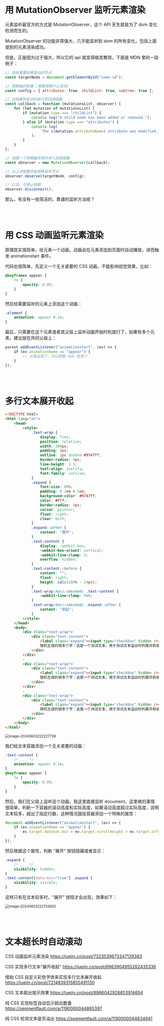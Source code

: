 # 用 MutationObserver 监听元素渲染

元素监听最官方的方式是 MutationObserver，这个 API 天生就是为了 dom 变化检测而生的。

MutationObserver 的功能非常强大，几乎能监听到 dom 的所有变化，包括上面提到的元素渲染成功。

但是，正是因为过于强大，所以它的 api 就变得极其繁琐，下面是 MDN 里的一段例子：

```js
// 选择需要观察变动的节点
const targetNode = document.getElementById("some-id");

// 观察器的配置 (需要观察什么变动)
const config = { attributes: true, childList: true, subtree: true };

// 当观察到变动时执行的回调函数
const callback = function (mutationsList, observer) {
    for (let mutation of mutationsList) {
        if (mutation.type === "childList") {
            console.log("A child node has been added or removed.");
        } else if (mutation.type === "attributes") {
            console.log(
                `The ${mutation.attributeName} attribute was modified.`
            );
        }
    }
};

// 创建一个观察器实例并传入回调函数
const observer = new MutationObserver(callback);

// 以上述配置开始观察目标节点
observer.observe(targetNode, config);

// 之后，可停止观察
observer.disconnect();
```

那么，有没有一些简洁的、靠谱的监听方法呢？

<br><br>

# 用 CSS 动画监听元素渲染

原理其实很简单，给元素一个动画，动画会在元素添加到页面时自动播放，进而触发 animationstart 事件。

代码也很简单，先定义一个无关紧要的 CSS 动画，不能影响视觉效果，比如：

```css
@keyframes appear {
    to {
        opacity: 0.99;
    }
}
```

然后给需要监听的元素上添加这个动画：

```css
.element {
    animation: appear 0.1s;
}
```

最后，只需要在这个元素或者其父级上监听动画开始时机就行了，如果有多个元素，建议放在共同父级上：

```js
parent.addEventListener("animationstart", (ev) => {
    if (ev.animationName == "appear") {
        // 元素出现了，可以获取 dom 信息了
    }
});
```

<br><br>

# 多行文本展开收起

```html
<!DOCTYPE html>
<html lang="en">
    <head>
        <style>
            .text-wrap {
                display: flex;
                position: relative;
                width: 300px;
                padding: 8px;
                outline: 1px dashed #9747ff;
                border-radius: 4px;
                line-height: 1.5;
                text-align: justify;
                font-family: cursive;
            }
            .expand {
                font-size: 80%;
                padding: 0.2em 0.5em;
                background-color: #9747ff;
                color: #fff;
                border-radius: 4px;
                cursor: pointer;
                float: right;
                clear: both;
            }
            .expand::after {
                content: "展开";
            }
            .text-content {
                display: -webkit-box;
                -webkit-box-orient: vertical;
                -webkit-line-clamp: 3;
                overflow: hidden;
            }
            .text-content::before {
                content: "";
                float: right;
                height: calc(100% - 24px);
            }
            .text-wrap:has(:checked) .text-content {
                -webkit-line-clamp: 999;
            }
            .text-wrap:has(:checked) .expand::after {
                content: "收起";
            }
        </style>
    </head>
    <body>
        <div class="text-wrap">
            <div class="text-content">
                <label class="expand"><input type="checkbox" hidden /></label>
                随机生成的很多个字：这是一个测试文本，用于测试文本溢出时的展开和收起效果。随机生成的很多个字：这是一个测试文本，用于测试文本溢出时的展开和收起效果。随机生成的很多个字：这是一个测试文本，用于测试文本溢出时的展开和收起效果。随机生成的很多个字：这是一个测试文本，用于测试文本溢出时的展开和收起效果。随机生成的很多个字：这是一个测试文本，用于测试文本溢出时的展开和收起效果。随机生成的很多个字：这是一个测试文本，用于测试文本溢出时的展开和收起效果。
            </div>
        </div>
        -
        <div class="text-wrap">
            <div class="text-content">
                <label class="expand"><input type="checkbox" hidden /></label>
                随机生成的很多个字：这是一个测试文本，用于测试文本溢出时的展开和收起效果。随机生成的很多个字：这是一个测试文本，用于测试文本溢出时的展开和收起效果。随机生成的很多个字：这是一个测试文本，用于测试文本溢出时的展开和收起效果。随机生成的很多个字：这是一个测试文本，用于测试文本溢出时的展开和收起效果。随机生成的很多个字：这是一个测试文本，用于测试文本溢出时的展开和收起效果。随机生成的很多个字：这是一个测试文本，用于测试文本溢出时的展开和收起效果。
            </div>
        </div>
        -
        <div class="text-wrap">
            <div class="text-content">
                <label class="expand"><input type="checkbox" hidden /></label>
                随机生成的很多个字：这是一个测试文本，用于测试文本溢出时的展开和收起效果。
            </div>
        </div>
    </body>
</html>
```

<img src="./picture/image-20240603222227738.png" alt="image-20240603222227738" style="zoom: 80%;" />

我们给文本容器添加一个无关紧要的动画：

```css
.text-content {
    /* ... */
    animation: appear 0.1s;
}
@keyframes appear {
    to {
        opacity: 0.99;
    }
}
```

然后，我们在父级上监听这个动画，我这里直接监听 document，这里做的事情很简单，判断一下容器的滚动高度和实际高度，如果滚动高度超过实际高度，说明文本较多，超出了指定行数，这种情况就给容器添加一个特殊的属性：

```js
document.addEventListener("animationstart", (ev) => {
    if (ev.animationName == "appear") {
        ev.target.dataset.mul = ev.target.scrollHeight > ev.target.offsetHeight;
    }
});
```

然后根据这个属性，判断 "展开" 按钮隐藏或者显示：

```css
.expand {
    /* ... */
    visibility: hidden;
}
.text-content[data-mul="true"] .expand {
    visibility: visible;
}
```

这样只有在文本较多时，"展开" 按钮才会出现，效果如下：

<img src="./picture/image-20240603222734502.png" alt="image-20240603222734502" style="zoom:80%;" />

<br><br>

# 文本超长时自动滚动

CSS 动画监听元素渲染 https://juejin.cn/post/7323539673347129383

CSS 实现多行文本“展开收起” https://juejin.cn/post/6963904955262435336

借助 CSS 自定义彩色字体来实现多行文本展开收起 https://juejin.cn/post/7214839315855491130

CSS 文本超出提示效果 https://juejin.cn/post/6966042926853914654

纯 CSS 实现标签自动显示超出数量 https://segmentfault.com/a/1190000044865397

纯 CSS 检测文本是否溢出 https://segmentfault.com/a/1190000044834941
